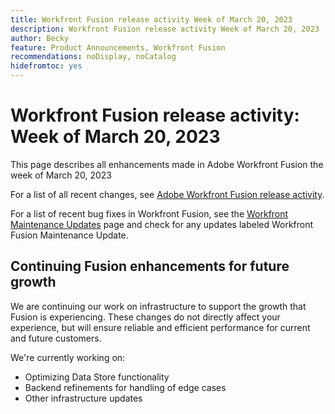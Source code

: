 ```yaml
---
title: Workfront Fusion release activity Week of March 20, 2023
description: Workfront Fusion release activity Week of March 20, 2023
author: Becky
feature: Product Announcements, Workfront Fusion
recommendations: noDisplay, noCatalog
hidefromtoc: yes
---
```

# Workfront Fusion release activity: Week of  March 20, 2023

This page describes all enhancements made in Adobe Workfront Fusion the week of  March 20, 2023

For a list of all recent changes, see [Adobe Workfront Fusion release activity](/help/workfront-fusion/fusion-product-releases/fusion-release-activity.md).

For a list of recent bug fixes in Workfront Fusion, see the [Workfront Maintenance Updates](https://experienceleague.adobe.com/docs/workfront-known-issues/releases/current-updates.html) page and check for any updates labeled Workfront Fusion Maintenance Update.

## Continuing Fusion enhancements for future growth

We are continuing our work on infrastructure to support the growth that Fusion is experiencing. These changes do not directly affect your experience, but will ensure reliable and efficient performance for current and future customers.

 We're currently working on:

* Optimizing Data Store functionality
* Backend refinements for handling of edge cases
* Other infrastructure updates


